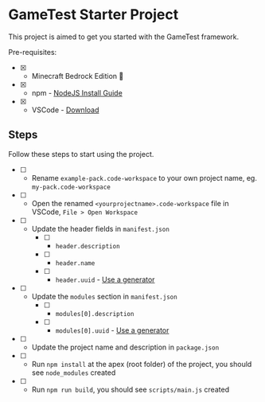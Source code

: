 # GameTest Starter Project

This project is aimed to get you started with the GameTest framework.

Pre-requisites:

- [x] - Minecraft Bedrock Edition 🤦
- [x] - npm - [NodeJS Install Guide](https://docs.npmjs.com/downloading-and-installing-node-js-and-npm#using-a-node-installer-to-install-nodejs-and-npm)
- [x] - VSCode - [Download](https://code.visualstudio.com/Download)

## Steps

Follow these steps to start using the project.

- [ ] - Rename `example-pack.code-workspace` to your own project name, eg. `my-pack.code-workspace`
- [ ] - Open the renamed `<yourprojectname>.code-workspace` file in VSCode, `File > Open Workspace`
- [ ] - Update the header fields in `manifest.json`
    - [ ] - `header.description`
    - [ ] - `header.name`
    - [ ] - `header.uuid` - [Use a generator](https://www.uuidgenerator.net/)
- [ ] - Update the `modules` section in `manifest.json`
    - [ ] - `modules[0].description`
    - [ ] - `modules[0].uuid` - [Use a generator](https://www.uuidgenerator.net/)
- [ ] - Update the project name and description in `package.json`
- [ ] - Run `npm install` at the apex (root folder) of the project, you should see `node_modules` created
- [ ] - Run `npm run build`, you should see `scripts/main.js` created
